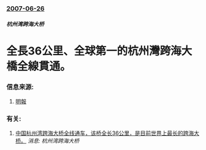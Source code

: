 ### [2007-06-26](/news/2007/06/26/index.md)

##### 杭州湾跨海大桥
# 全長36公里、全球第一的杭州灣跨海大橋全線貫通。




### 信息来源:

1. [明報](https://web.archive.org/web/20070706015625/http://www.mpinews.com/htm/INews/20070626/ca21423t.htm)

### 有关:

1. [中国杭州湾跨海大桥全线通车，该桥全长36公里，是目前世界上最长的跨海大桥。](/zh/news/2008/05/1/中国杭州湾跨海大桥全线通车-该桥全长36公里-是目前世界上最长的跨海大桥.md) _消息: 杭州湾跨海大桥_
